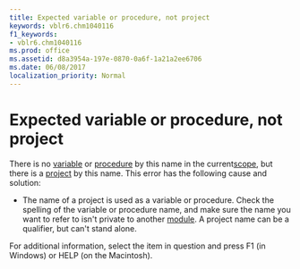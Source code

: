 ```yaml
---
title: Expected variable or procedure, not project
keywords: vblr6.chm1040116
f1_keywords:
- vblr6.chm1040116
ms.prod: office
ms.assetid: d8a3954a-197e-0870-0a6f-1a21a2ee6706
ms.date: 06/08/2017
localization_priority: Normal
---
```



# Expected variable or procedure, not project

There is no [variable](../../Glossary/vbe-glossary.md#variable) or [procedure](../../Glossary/vbe-glossary.md#procedure) by this name in the current[scope](../../Glossary/vbe-glossary.md#scope), but there is a [project](../../Glossary/vbe-glossary.md#project) by this name. This error has the following cause and solution:



- The name of a project is used as a variable or procedure. Check the spelling of the variable or procedure name, and make sure the name you want to refer to isn't private to another [module](../../Glossary/vbe-glossary.md#module). A project name can be a qualifier, but can't stand alone.
    

For additional information, select the item in question and press F1 (in Windows) or HELP (on the Macintosh).

